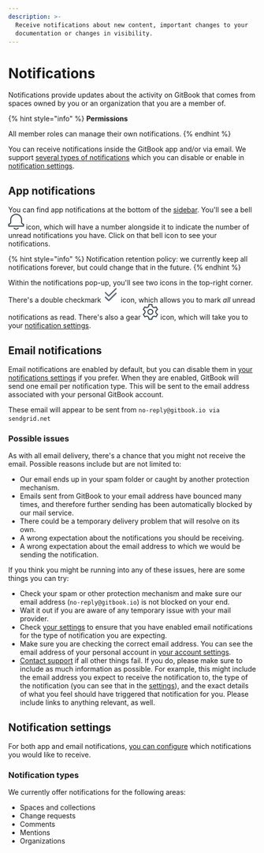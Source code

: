```yaml
---
description: >-
  Receive notifications about new content, important changes to your
  documentation or changes in visibility.
---
```


# Notifications

Notifications provide updates about the activity on GitBook that comes from spaces owned by you or an organization that you are a member of.

{% hint style="info" %}
**Permissions**

All member roles can manage their own notifications.
{% endhint %}

You can receive notifications inside the GitBook app and/or via email. We support [several types of notifications](notifications.md#notification-types) which you can disable or enable in [notification settings](notifications.md#notification-settings).

## App notifications

You can find app notifications at the bottom of the [sidebar](https://docs.gitbook.com/getting-started/overview#sidebar). You'll see a bell <img src="../.gitbook/assets/notification.png" alt="" data-size="line"> icon, which will have a number alongside it to indicate the number of unread notifications you have. Click on that bell icon to see your notifications.

{% hint style="info" %}
Notification retention policy: we currently keep all notifications forever, but could change that in the future.
{% endhint %}

Within the notifications pop-up, you'll see two icons in the top-right corner. There's a double checkmark <img src="../.gitbook/assets/double-checkmark.png" alt="" data-size="line"> icon, which allows you to mark _all_ unread notifications as read. There's also a gear <img src="../.gitbook/assets/settings.png" alt="" data-size="line"> icon, which will take you to your [notification settings](notifications.md#notification-settings).

## Email notifications

Email notifications are enabled by default, but you can disable them in [your notifications settings](https://app.gitbook.com/account/notification) if you prefer. When they are enabled, GitBook will send one email per notification type. This will be sent to the email address associated with your personal GitBook account.

These email will appear to be sent from `no-reply@gitbook.io via sendgrid.net`

### Possible issues

As with all email delivery, there's a chance that you might not receive the email. Possible reasons include but are not limited to:

* Our email ends up in your spam folder or caught by another protection mechanism.
* Emails sent from GitBook to your email address have bounced many times, and therefore further sending has been automatically blocked by our mail service.
* There could be a temporary delivery problem that will resolve on its own.
* A wrong expectation about the notifications you should be receiving.
* A wrong expectation about the email address to which we would be sending the notification.

If you think you might be running into any of these issues, here are some things you can try:

* Check your spam or other protection mechanism and make sure our email address (`no-reply@gitbook.io`) is not blocked on your end.
* Wait it out if you are aware of any temporary issue with your mail provider.
* Check [your settings](https://app.gitbook.com/account/notification) to ensure that you have enabled email notifications for the type of notification you are expecting.
* Make sure you are checking the correct email address. You can see the email address of your personal account in [your account settings](https://app.gitbook.com/account).
* [Contact support](../help/support.md) if all other things fail. If you do, please make sure to include as much information as possible. For example, this might include the email address you expect to receive the notification to, the type of the notification (you can see that in the [settings](https://app.gitbook.com/account/notification)), and the exact details of what you feel should have triggered that notification for you. Please include links to anything relevant, as well.

## Notification settings

For both app and email notifications, [you can configure](https://app.gitbook.com/account/notification) which notifications you would like to receive.

### Notification types

We currently offer notifications for the following areas:

* Spaces and collections
* Change requests
* Comments
* Mentions
* Organizations
